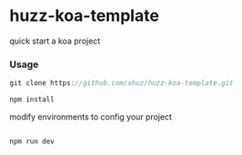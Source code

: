 # huzz-koa-template
quick start a koa project

### Usage

```js
git clone https://github.com/xhuz/huzz-koa-template.git

npm install
```

modify environments to config your project

```js

npm run dev
```
